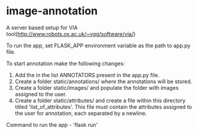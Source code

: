 # image-annotation
A server based setup for VIA tool(http://www.robots.ox.ac.uk/~vgg/software/via/)

To run the app, set FLASK_APP environment variable as the path to app.py file.

To start annotation make the following changes:

1. Add the <username> in the list ANNOTATORS present in the app.py file. 
2. Create a folder static/annotations/<username> where the annotations will be stored.
3. Create a folder static/images/<username> and populate the folder with images assigned to the user.
4. Create a folder static/attributes/<username> and create a file within this directory titled 'list_of_attributes'. This file must contain the attributes assigned  to the user for annotation, each separated by a newline.

Command to run the app - 'flask run'
